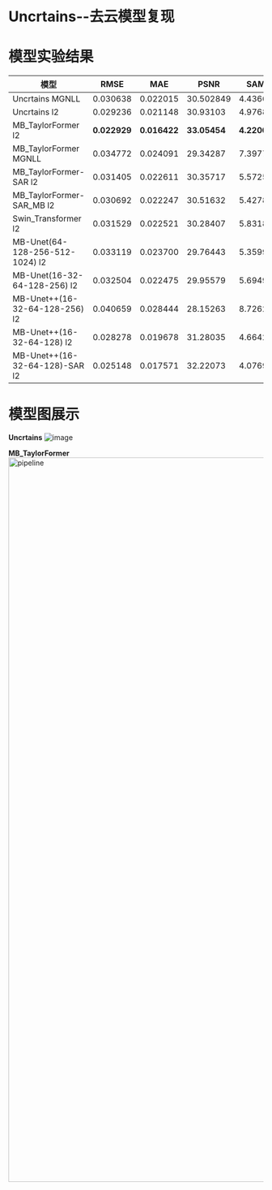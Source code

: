 # Uncrtains--去云模型复现

# 模型实验结果  
模型 | RMSE | MAE | PSNR | SAM | SSIM 
--- | --- | --- | --- | --- | ---
Uncrtains MGNLL | 0.030638 | 0.022015 | 30.502849 | 4.43660 | 0.92405
Uncrtains l2 | 0.029236 | 0.021148 | 30.93103 | 4.97689 | 0.91461
MB_TaylorFormer l2 | **0.022929** | **0.016422** | **33.05454** | **4.22007** | **0.92842**
MB_TaylorFormer MGNLL | 0.034772 | 0.024091 | 29.34287 | 7.39779 | 0.81294 
MB_TaylorFormer-SAR l2 | 0.031405 |0.022611 |30.35717 | 5.57255 | 0.88887
MB_TaylorFormer-SAR_MB l2 | 0.030692 | 0.022247 | 30.51632 | 5.42780 | 0.88798
Swin_Transformer l2 | 0.031529 | 0.022521 | 30.28407 | 5.83186 | 0.86723
MB-Unet(64-128-256-512-1024) l2 | 0.033119 | 0.023700 | 29.76443 | 5.35992 | 0.83499 
MB-Unet(16-32-64-128-256) l2 | 0.032504 | 0.022475 | 29.95579 | 5.69498 | 0.85839 
MB-Unet++(16-32-64-128-256) l2 | 0.040659 | 0.028444 | 28.15263 | 8.72629 | 0.88436
MB-Unet++(16-32-64-128) l2 | 0.028278 | 0.019678 | 31.28035 | 4.66427 | 0.91292
MB-Unet++(16-32-64-128)-SAR l2 | 0.025148 | 0.017571 | 32.22073 | 4.07692 | 0.92498





# 模型图展示
**Uncrtains**
![image](https://github.com/ZYJ-Group/Tanghy/assets/94824386/4c5ea776-4858-4f85-bfce-17913968d064)  


**MB_TaylorFormer**
<img width="1428" alt="pipeline" src="https://github.com/ZYJ-Group/Tanghy/assets/94824386/a62e793e-88c2-4452-8f3f-71d411baa22b">  
